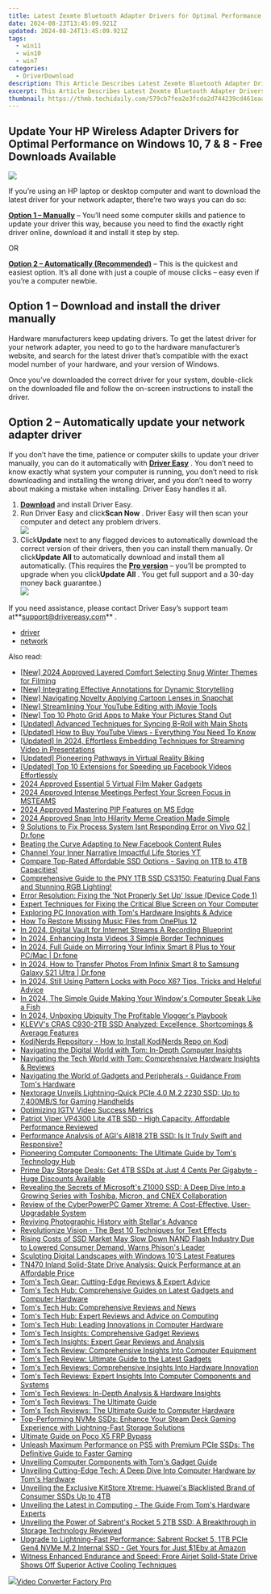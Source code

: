 ```yaml
---
title: Latest Zexmte Bluetooth Adapter Drivers for Optimal Performance on Windows 11, 7 & 8 - Free Download Available Now!
date: 2024-08-23T13:45:09.921Z
updated: 2024-08-24T13:45:09.921Z
tags:
  - win11
  - win10
  - win7
categories:
  - DriverDownload
description: This Article Describes Latest Zexmte Bluetooth Adapter Drivers for Optimal Performance on Windows 11, 7 & 8 - Free Download Available Now!
excerpt: This Article Describes Latest Zexmte Bluetooth Adapter Drivers for Optimal Performance on Windows 11, 7 & 8 - Free Download Available Now!
thumbnail: https://thmb.techidaily.com/579cb7fea2e3fcda2d744239cd461eaad31f6bb8cae52b9dfe0e180c13eb7675.jpg
---
```


## Update Your HP Wireless Adapter Drivers for Optimal Performance on Windows 10, 7 & 8 - Free Downloads Available

![](https://images.drivereasy.com/wp-content/uploads/2018/11/img_5bff60daf0b94.jpg)

 If you’re using an HP laptop or desktop computer and want to download the latest driver for your network adapter, there’re two ways you can do so:

[**Option 1 – Manually**](https://tools.techidaily.com/drivereasy/download/) – You’ll need some computer skills and patience to update your driver this way, because you need to find the exactly right driver online, download it and install it step by step.

OR

[**Option 2 – Automatically (Recommended)**](https://www.drivereasy.com/knowledge/hp-network-driver-download-for-windows-10-7-8/#o2) – This is the quickest and easiest option. It’s all done with just a couple of mouse clicks – easy even if you’re a computer newbie.

## Option 1 – Download and install the driver manually

 Hardware manufacturers keep updating drivers. To get the latest driver for your network adapter, you need to go to the hardware manufacturer’s website, and search for the latest driver that’s compatible with the exact model number of your hardware, and your version of Windows.

 Once you’ve downloaded the correct driver for your system, double-click on the downloaded file and follow the on-screen instructions to install the driver.

## Option 2 – Automatically update your network adapter driver

 If you don’t have the time, patience or computer skills to update your driver manually, you can do it automatically with **[Driver Easy](https://tools.techidaily.com/drivereasy/download/)**  . You don’t need to know exactly what system your computer is running, you don’t need to risk downloading and installing the wrong driver, and you don’t need to worry about making a mistake when installing. Driver Easy handles it all.

1. **[Download](https://tools.techidaily.com/drivereasy/download/)**  and install Driver Easy.
2. Run Driver Easy and click**Scan Now** . Driver Easy will then scan your computer and detect any problem drivers.  
![](https://images.drivereasy.com/wp-content/uploads/2018/11/img_5bff59d2428c6.jpg)
3. Click**Update** next to any flagged devices to automatically download the correct version of their drivers, then you can install them manually. Or click**Update All** to automatically download and install them all automatically. (This requires the **[Pro version](https://tools.techidaily.com/drivereasy/download/)**  – you’ll be prompted to upgrade when you click**Update All** . You get full support and a 30-day money back guarantee.)  
![](https://images.drivereasy.com/wp-content/uploads/2018/11/img_5bff59dfc13fd.jpg)

 If you need assistance, please contact Driver Easy’s support team at**<support@drivereasy.com>** .

* [driver](https://tools.techidaily.com/drivereasy/download/)
* [network](https://tools.techidaily.com/drivereasy/download/)

<ins class="adsbygoogle"
     style="display:block"
     data-ad-format="autorelaxed"
     data-ad-client="ca-pub-7571918770474297"
     data-ad-slot="1223367746"></ins>



<ins class="adsbygoogle"
     style="display:block"
     data-ad-client="ca-pub-7571918770474297"
     data-ad-slot="8358498916"
     data-ad-format="auto"
     data-full-width-responsive="true"></ins>

<span class="atpl-alsoreadstyle">Also read:</span>
<div><ul>
<li><a href="https://youtube-lab.techidaily.com/024-approved-layered-comfort-selecting-snug-winter-themes-for-filming/"><u>[New] 2024 Approved  Layered Comfort  Selecting Snug Winter Themes for Filming</u></a></li>
<li><a href="https://video-capture.techidaily.com/new-integrating-effective-annotations-for-dynamic-storytelling/"><u>[New] Integrating Effective Annotations for Dynamic Storytelling</u></a></li>
<li><a href="https://some-approaches.techidaily.com/new-navigating-novelty-applying-cartoon-lenses-in-snapchat/"><u>[New] Navigating Novelty  Applying Cartoon Lenses in Snapchat</u></a></li>
<li><a href="https://facebook-video-share.techidaily.com/new-streamlining-your-youtube-editing-with-imovie-tools/"><u>[New] Streamlining Your YouTube Editing with iMovie Tools</u></a></li>
<li><a href="https://extra-support.techidaily.com/new-top-10-photo-grid-apps-to-make-your-pictures-stand-out/"><u>[New] Top 10 Photo Grid Apps to Make Your Pictures Stand Out</u></a></li>
<li><a href="https://extra-lessons.techidaily.com/updated-advanced-techniques-for-syncing-b-roll-with-main-shots/"><u>[Updated] Advanced Techniques for Syncing B-Roll with Main Shots</u></a></li>
<li><a href="https://facebook-video-footage.techidaily.com/updated-how-to-buy-youtube-views-everything-you-need-to-know/"><u>[Updated] How to Buy YouTube Views - Everything You Need To Know</u></a></li>
<li><a href="https://vimeo-videos.techidaily.com/updated-in-2024-effortless-embedding-techniques-for-streaming-video-in-presentations/"><u>[Updated] In 2024, Effortless Embedding Techniques for Streaming Video in Presentations</u></a></li>
<li><a href="https://fox-cloud.techidaily.com/updated-pioneering-pathways-in-virtual-reality-biking/"><u>[Updated] Pioneering Pathways in Virtual Reality Biking</u></a></li>
<li><a href="https://some-guidance.techidaily.com/updated-top-10-extensions-for-speeding-up-facebook-videos-effortlessly/"><u>[Updated] Top 10 Extensions for Speeding up Facebook Videos Effortlessly</u></a></li>
<li><a href="https://screen-mirroring-recording.techidaily.com/2024-approved-essential-5-virtual-film-maker-gadgets/"><u>2024 Approved  Essential 5 Virtual Film Maker Gadgets</u></a></li>
<li><a href="https://article-files.techidaily.com/2024-approved-intense-meetings-perfect-your-screen-focus-in-msteams/"><u>2024 Approved  Intense Meetings  Perfect Your Screen Focus in MSTEAMS</u></a></li>
<li><a href="https://fox-blue.techidaily.com/2024-approved-mastering-pip-features-on-ms-edge/"><u>2024 Approved  Mastering PIP Features on MS Edge</u></a></li>
<li><a href="https://extra-skills.techidaily.com/2024-approved-snap-into-hilarity-meme-creation-made-simple/"><u>2024 Approved  Snap Into Hilarity  Meme Creation Made Simple</u></a></li>
<li><a href="https://howto.techidaily.com/9-solutions-to-fix-process-system-isnt-responding-error-on-vivo-g2-drfone-by-drfone-fix-android-problems-fix-android-problems/"><u>9 Solutions to Fix Process System Isnt Responding Error on Vivo G2 | Dr.fone</u></a></li>
<li><a href="https://facebook-video-files.techidaily.com/beating-the-curve-adapting-to-new-facebook-content-rules/"><u>Beating the Curve  Adapting to New Facebook Content Rules</u></a></li>
<li><a href="https://youtube-video-recordings.techidaily.com/channel-your-inner-narrative-impactful-life-stories-yt/"><u>Channel Your Inner Narrative  Impactful Life Stories YT</u></a></li>
<li><a href="https://hardware-updates.techidaily.com/compare-top-rated-affordable-ssd-options-saving-on-1tb-to-4tb-capacities/"><u>Compare Top-Rated Affordable SSD Options - Saving on 1TB to 4TB Capacities!</u></a></li>
<li><a href="https://hardware-updates.techidaily.com/1723864253614-comprehensive-guide-to-the-pny-1tb-ssd-cs3150-featuring-dual-fans-and-stunning-rgb-lighting/"><u>Comprehensive Guide to the PNY 1TB SSD CS3150: Featuring Dual Fans and Stunning RGB Lighting!</u></a></li>
<li><a href="https://driver-error.techidaily.com/error-resolution-fixing-the-not-properly-set-up-issue-device-code-1/"><u>Error Resolution: Fixing the 'Not Properly Set Up' Issue (Device Code 1)</u></a></li>
<li><a href="https://techno-recovery.techidaily.com/expert-techniques-for-fixing-the-critical-blue-screen-on-your-computer/"><u>Expert Techniques for Fixing the Critical Blue Screen on Your Computer</u></a></li>
<li><a href="https://hardware-updates.techidaily.com/exploring-pc-innovation-with-toms-hardware-insights-and-advice/"><u>Exploring PC Innovation with Tom's Hardware Insights & Advice</u></a></li>
<li><a href="https://blog-min.techidaily.com/how-to-restore-missing-music-files-from-oneplus-12-by-fonelab-android-recover-music/"><u>How To  Restore Missing Music Files from OnePlus 12</u></a></li>
<li><a href="https://remote-screen-capture.techidaily.com/in-2024-digital-vault-for-internet-streams-a-recording-blueprint/"><u>In 2024, Digital Vault for Internet Streams  A Recording Blueprint</u></a></li>
<li><a href="https://instagram-videos.techidaily.com/in-2024-enhancing-insta-videos-3-simple-border-techniques/"><u>In 2024, Enhancing Insta Videos  3 Simple Border Techniques</u></a></li>
<li><a href="https://screen-mirror.techidaily.com/in-2024-full-guide-on-mirroring-your-infinix-smart-8-plus-to-your-pcmac-drfone-by-drfone-android/"><u>In 2024, Full Guide on Mirroring Your Infinix Smart 8 Plus to Your PC/Mac | Dr.fone</u></a></li>
<li><a href="https://android-transfer.techidaily.com/in-2024-how-to-transfer-photos-from-infinix-smart-8-to-samsung-galaxy-s21-ultra-drfone-by-drfone-transfer-from-android-transfer-from-android/"><u>In 2024, How to Transfer Photos From Infinix Smart 8 to Samsung Galaxy S21 Ultra | Dr.fone</u></a></li>
<li><a href="https://easy-unlock-android.techidaily.com/in-2024-still-using-pattern-locks-with-poco-x6-tips-tricks-and-helpful-advice-by-drfone-android/"><u>In 2024, Still Using Pattern Locks with Poco X6? Tips, Tricks and Helpful Advice</u></a></li>
<li><a href="https://fox-links.techidaily.com/in-2024-the-simple-guide-making-your-windows-computer-speak-like-a-fish/"><u>In 2024, The Simple Guide  Making Your Window's Computer Speak Like a Fish</u></a></li>
<li><a href="https://youtube-stream.techidaily.com/in-2024-unboxing-ubiquity-the-profitable-vloggers-playbook/"><u>In 2024, Unboxing Ubiquity  The Profitable Vlogger's Playbook</u></a></li>
<li><a href="https://hardware-updates.techidaily.com/klevvs-cras-c930-2tb-ssd-analyzed-excellence-shortcomings-and-average-features/"><u>KLEVV's CRAS C930-2TB SSD Analyzed: Excellence, Shortcomings & Average Features</u></a></li>
<li><a href="https://techno-recovery.techidaily.com/1723808125928-kodinerds-repository-how-to-install-kodinerds-repo-on-kodi/"><u>KodiNerds Repository - How to Install KodiNerds Repo on Kodi</u></a></li>
<li><a href="https://hardware-updates.techidaily.com/navigating-the-digital-world-with-tom-in-depth-computer-insights/"><u>Navigating the Digital World with Tom: In-Depth Computer Insights</u></a></li>
<li><a href="https://hardware-updates.techidaily.com/navigating-the-tech-world-with-tom-comprehensive-hardware-insights-and-reviews/"><u>Navigating the Tech World with Tom: Comprehensive Hardware Insights & Reviews</u></a></li>
<li><a href="https://hardware-updates.techidaily.com/navigating-the-world-of-gadgets-and-peripherals-guidance-from-toms-hardware/"><u>Navigating the World of Gadgets and Peripherals - Guidance From Tom's Hardware</u></a></li>
<li><a href="https://hardware-updates.techidaily.com/nextorage-unveils-lightning-quick-pcie-40-m2-2230-ssd-up-to-7400mbs-for-gaming-handhelds/"><u>Nextorage Unveils Lightning-Quick PCIe 4.0 M.2 2230 SSD: Up to 7,400MB/S for Gaming Handhelds</u></a></li>
<li><a href="https://instagram-video-recordings.techidaily.com/optimizing-igtv-video-success-metrics/"><u>Optimizing IGTV Video Success Metrics</u></a></li>
<li><a href="https://hardware-updates.techidaily.com/patriot-viper-vp4300-lite-4tb-ssd-high-capacity-affordable-performance-reviewed/"><u>Patriot Viper VP4300 Lite 4TB SSD - High Capacity, Affordable Performance Reviewed</u></a></li>
<li><a href="https://hardware-updates.techidaily.com/performance-analysis-of-agis-ai818-2tb-ssd-is-it-truly-swift-and-responsive/"><u>Performance Analysis of AGI's AI818 2TB SSD: Is It Truly Swift and Responsive?</u></a></li>
<li><a href="https://hardware-updates.techidaily.com/pioneering-computer-components-the-ultimate-guide-by-toms-technology-hub/"><u>Pioneering Computer Components: The Ultimate Guide by Tom's Technology Hub</u></a></li>
<li><a href="https://hardware-updates.techidaily.com/prime-day-storage-deals-get-4tb-ssds-at-just-4-cents-per-gigabyte-huge-discounts-available/"><u>Prime Day Storage Deals: Get 4TB SSDs at Just 4 Cents Per Gigabyte - Huge Discounts Available</u></a></li>
<li><a href="https://hardware-updates.techidaily.com/revealing-the-secrets-of-microsofts-z1000-ssd-a-deep-dive-into-a-growing-series-with-toshiba-micron-and-cnex-collaboration/"><u>Revealing the Secrets of Microsoft's Z1000 SSD: A Deep Dive Into a Growing Series with Toshiba, Micron, and CNEX Collaboration</u></a></li>
<li><a href="https://hardware-help.techidaily.com/review-of-the-cyberpowerpc-gamer-xtreme-a-cost-effective-user-upgradable-system/"><u>Review of the CyberPowerPC Gamer Xtreme: A Cost-Effective, User-Upgradable System</u></a></li>
<li><a href="https://data-wizards.techidaily.com/reviving-photographic-history-with-stellars-advance/"><u>Reviving Photographic History with Stellar's Advance</u></a></li>
<li><a href="https://extra-information.techidaily.com/revolutionize-vision-the-best-10-techniques-for-text-effects/"><u>Revolutionize Vision - The Best 10 Techniques for Text Effects</u></a></li>
<li><a href="https://hardware-updates.techidaily.com/rising-costs-of-ssd-market-may-slow-down-nand-flash-industry-due-to-lowered-consumer-demand-warns-phisons-leader/"><u>Rising Costs of SSD Market May Slow Down NAND Flash Industry Due to Lowered Consumer Demand, Warns Phison's Leader</u></a></li>
<li><a href="https://extra-tips.techidaily.com/sculpting-digital-landscapes-with-windows-10s-latest-features/"><u>Sculpting Digital Landscapes with Windows 10'S Latest Features</u></a></li>
<li><a href="https://hardware-updates.techidaily.com/tn470-inland-solid-state-drive-analysis-quick-performance-at-an-affordable-price/"><u>TN470 Inland Solid-State Drive Analysis: Quick Performance at an Affordable Price</u></a></li>
<li><a href="https://hardware-updates.techidaily.com/toms-tech-gear-cutting-edge-reviews-and-expert-advice/"><u>Tom's Tech Gear: Cutting-Edge Reviews & Expert Advice</u></a></li>
<li><a href="https://hardware-updates.techidaily.com/toms-tech-hub-comprehensive-guides-on-latest-gadgets-and-computer-hardware/"><u>Tom's Tech Hub: Comprehensive Guides on Latest Gadgets and Computer Hardware</u></a></li>
<li><a href="https://hardware-updates.techidaily.com/toms-tech-hub-comprehensive-reviews-and-news/"><u>Tom's Tech Hub: Comprehensive Reviews and News</u></a></li>
<li><a href="https://hardware-updates.techidaily.com/toms-tech-hub-expert-reviews-and-advice-on-computing/"><u>Tom's Tech Hub: Expert Reviews and Advice on Computing</u></a></li>
<li><a href="https://hardware-updates.techidaily.com/toms-tech-hub-leading-innovations-in-computer-hardware/"><u>Tom's Tech Hub: Leading Innovations in Computer Hardware</u></a></li>
<li><a href="https://hardware-updates.techidaily.com/toms-tech-insights-comprehensive-gadget-reviews/"><u>Tom's Tech Insights: Comprehensive Gadget Reviews</u></a></li>
<li><a href="https://hardware-updates.techidaily.com/toms-tech-insights-expert-gear-reviews-and-analysis/"><u>Tom's Tech Insights: Expert Gear Reviews and Analysis</u></a></li>
<li><a href="https://hardware-updates.techidaily.com/toms-tech-review-comprehensive-insights-into-computer-equipment/"><u>Tom's Tech Review: Comprehensive Insights Into Computer Equipment</u></a></li>
<li><a href="https://hardware-updates.techidaily.com/toms-tech-review-ultimate-guide-to-the-latest-gadgets/"><u>Tom's Tech Review: Ultimate Guide to the Latest Gadgets</u></a></li>
<li><a href="https://hardware-updates.techidaily.com/toms-tech-reviews-comprehensive-insights-into-hardware-innovation/"><u>Tom's Tech Reviews: Comprehensive Insights Into Hardware Innovation</u></a></li>
<li><a href="https://hardware-updates.techidaily.com/toms-tech-reviews-expert-insights-into-computer-components-and-systems/"><u>Tom's Tech Reviews: Expert Insights Into Computer Components and Systems</u></a></li>
<li><a href="https://hardware-updates.techidaily.com/toms-tech-reviews-in-depth-analysis-and-hardware-insights/"><u>Tom's Tech Reviews: In-Depth Analysis & Hardware Insights</u></a></li>
<li><a href="https://hardware-updates.techidaily.com/toms-tech-reviews-the-ultimate-guide-t17238642571902/"><u>Tom's Tech Reviews: The Ultimate Guide</u></a></li>
<li><a href="https://hardware-updates.techidaily.com/toms-tech-reviews-the-ultimate-guide-to-computer-hardware/"><u>Tom's Tech Reviews: The Ultimate Guide to Computer Hardware</u></a></li>
<li><a href="https://hardware-updates.techidaily.com/top-performing-nvme-ssds-enhance-your-steam-deck-gaming-experience-with-lightning-fast-storage-solutions/"><u>Top-Performing NVMe SSDs: Enhance Your Steam Deck Gaming Experience with Lightning-Fast Storage Solutions</u></a></li>
<li><a href="https://android-frp.techidaily.com/ultimate-guide-on-poco-x5-frp-bypass-by-drfone-android/"><u>Ultimate Guide on Poco X5 FRP Bypass</u></a></li>
<li><a href="https://hardware-updates.techidaily.com/unleash-maximum-performance-on-ps5-with-premium-pcie-ssds-the-definitive-guide-to-faster-gaming/"><u>Unleash Maximum Performance on PS5 with Premium PCIe SSDs: The Definitive Guide to Faster Gaming</u></a></li>
<li><a href="https://hardware-updates.techidaily.com/unveiling-computer-components-with-toms-gadget-guide/"><u>Unveiling Computer Components with Tom's Gadget Guide</u></a></li>
<li><a href="https://hardware-updates.techidaily.com/unveiling-cutting-edge-tech-a-deep-dive-into-computer-hardware-by-toms-hardware/"><u>Unveiling Cutting-Edge Tech: A Deep Dive Into Computer Hardware by Tom's Hardware</u></a></li>
<li><a href="https://hardware-updates.techidaily.com/unveiling-the-exclusive-kitstore-xtreme-huaweis-blacklisted-brand-of-consumer-ssds-up-to-4tb/"><u>Unveiling the Exclusive KitStore Xtreme: Huawei's Blacklisted Brand of Consumer SSDs Up to 4TB</u></a></li>
<li><a href="https://hardware-updates.techidaily.com/unveiling-the-latest-in-computing-the-guide-from-toms-hardware-experts/"><u>Unveiling the Latest in Computing - The Guide From Tom's Hardware Experts</u></a></li>
<li><a href="https://hardware-updates.techidaily.com/unveiling-the-power-of-sabrents-rocket-5-2tb-ssd-a-breakthrough-in-storage-technology-reviewed/"><u>Unveiling the Power of Sabrent's Rocket 5 2TB SSD: A Breakthrough in Storage Technology Reviewed</u></a></li>
<li><a href="https://hardware-updates.techidaily.com/upgrade-to-lightning-fast-performance-sabrent-rocket-5-1tb-pcie-gen4-nvme-m2-internal-ssd-get-yours-for-just-1eby-at-amazon/"><u>Upgrade to Lightning-Fast Performance: Sabrent Rocket 5, 1TB PCIe Gen4 NVMe M.2 Internal SSD - Get Yours for Just $1Eby at Amazon</u></a></li>
<li><a href="https://hardware-updates.techidaily.com/witness-enhanced-endurance-and-speed-frore-airjet-solid-state-drive-shows-off-superior-active-cooling-techniques/"><u>Witness Enhanced Endurance and Speed: Frore Airjet Solid-State Drive Shows Off Superior Active Cooling Techniques</u></a></li>
</ul></div>

<!-- affiliate ads begin -->
<a href="https://secure.2checkout.com/order/checkout.php?PRODS=4537547&QTY=1&AFFILIATE=108875&CART=1"><img src="https://secure.avangate.com/images/merchant/4b0a0290ad7df100b77e86839989a75e/products/vcfpro.png" border="0">Video Converter Factory Pro</a>
<!-- affiliate ads end -->